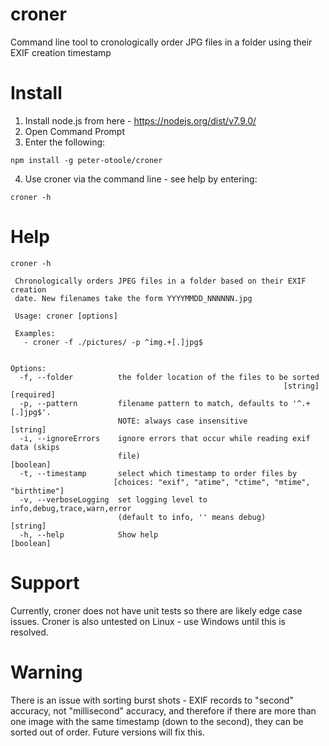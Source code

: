 


# croner
Command line tool to cronologically order JPG files in a folder using their EXIF creation timestamp

# Install 

1. Install node.js from here - https://nodejs.org/dist/v7.9.0/
2. Open Command Prompt
3. Enter the following:  

```
npm install -g peter-otoole/croner
```
4. Use croner via the command line - see help by entering: 

```
croner -h
```

# Help 

``` batch
croner -h

 Chronologically orders JPEG files in a folder based on their EXIF creation
 date. New filenames take the form YYYYMMDD_NNNNNN.jpg

 Usage: croner [options]

 Examples:
   - croner -f ./pictures/ -p ^img.+[.]jpg$


Options:
  -f, --folder          the folder location of the files to be sorted
                                                             [string] [required]
  -p, --pattern         filename pattern to match, defaults to '^.+[.]jpg$'.
                        NOTE: always case insensitive                   [string]
  -i, --ignoreErrors    ignore errors that occur while reading exif data (skips
                        file)                                          [boolean]
  -t, --timestamp       select which timestamp to order files by
                       [choices: "exif", "atime", "ctime", "mtime", "birthtime"]
  -v, --verboseLogging  set logging level to info,debug,trace,warn,error
                        (default to info, '' means debug)               [string]
  -h, --help            Show help                                      [boolean]
```

# Support

Currently, croner does not have unit tests so there are likely edge case issues. Croner is also untested on Linux - use Windows until this is resolved.

# Warning

There is an issue with sorting burst shots - EXIF records to "second" accuracy, not "millisecond" accuracy, and therefore if there are more than one image with the same timestamp (down to the second), they can be sorted out of order. Future versions will fix this. 